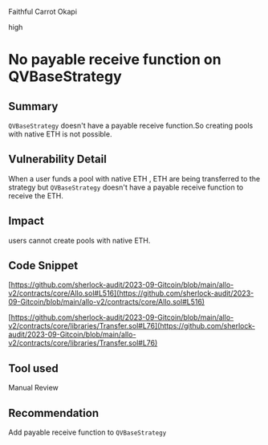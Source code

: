 Faithful Carrot Okapi

high

# No payable receive function on QVBaseStrategy
## Summary
`QVBaseStrategy` doesn't have a payable receive function.So creating pools with native ETH is not possible.

## Vulnerability Detail

When a user funds a pool with native ETH , ETH are being transferred to the strategy but `QVBaseStrategy` doesn't have a payable receive function to receive the ETH.

## Impact
users cannot create pools with native ETH. 

## Code Snippet

[https://github.com/sherlock-audit/2023-09-Gitcoin/blob/main/allo-v2/contracts/core/Allo.sol#L516](https://github.com/sherlock-audit/2023-09-Gitcoin/blob/main/allo-v2/contracts/core/Allo.sol#L516)

[https://github.com/sherlock-audit/2023-09-Gitcoin/blob/main/allo-v2/contracts/core/libraries/Transfer.sol#L76](https://github.com/sherlock-audit/2023-09-Gitcoin/blob/main/allo-v2/contracts/core/libraries/Transfer.sol#L76)

## Tool used

Manual Review

## Recommendation
Add payable receive function to `QVBaseStrategy`

